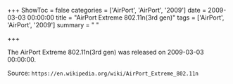+++
ShowToc = false
categories = ['AirPort', 'AirPort', '2009']
date = 2009-03-03 00:00:00
title = "AirPort Extreme 802.11n(3rd gen)"
tags = ['AirPort', 'AirPort', '2009']
summary = " "

+++

The AirPort Extreme 802.11n(3rd gen) was released on 2009-03-03 00:00:00.

Source: `https://en.wikipedia.org/wiki/AirPort_Extreme_802.11n`


